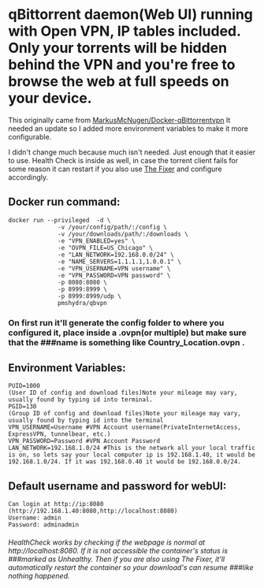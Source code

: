 # qBittorrent daemon(Web UI) running with Open VPN, IP tables included. Only your torrents will be hidden behind the VPN and you're free to browse the web at full speeds on your device.

This originally came from [MarkusMcNugen/Docker-qBittorrentvpn](https://github.com/MarkusMcNugen/docker-qBittorrentvpn) 
It needed an update so I added more environment variables to make it more configurable.

I didn't change much because much isn't needed. Just enough that it easier to use. Health Check is inside as well, in case the torrent client fails for some reason it can restart if you also use  [The Fixer](https://hub.docker.com/r/pmshydra/thefixer) and configure accordingly.

## Docker run command:
```
docker run --privileged  -d \
              -v /your/config/path/:/config \
              -v /your/downloads/path/:/downloads \
              -e "VPN_ENABLED=yes" \
              -e "OVPN_FILE=US_Chicago" \
              -e "LAN_NETWORK=192.168.0.0/24" \
              -e "NAME_SERVERS=1.1.1.1,1.0.0.1" \
              -e "VPN_USERNAME=VPN username" \
              -e "VPN_PASSWORD=VPN password" \
              -p 8080:8080 \
              -p 8999:8999 \
              -p 8999:8999/udp \
              pmshydra/qbvpn
```
### On first run it'll generate the config folder to where you configured it, place inside a .ovpn(or multiple) but make sure that the ###name is something like Country_Location.ovpn .

## Environment Variables:
```
PUID=1000
(User ID of config and download files)Note your mileage may vary, usually found by typing id into terminal.
PGID=130
(Group ID of config and download files)Note your mileage may vary, usually found by typing id into the terminal
VPN_USERNAME=Username #VPN Account username(PrivateInternetAccess, ExpressVPN, tunnelbear, etc.)
VPN_PASSWORD=Password #VPN Account Password
LAN_NETWORK=192.168.1.0/24 #This is the network all your local traffic is on, so lets say your local computer ip is 192.168.1.40, it would be 192.168.1.0/24. If it was 192.168.0.40 it would be 192.168.0.0/24.
```
## Default username and password for webUI:
```
Can login at http://ip:8080 (http://192.168.1.40:8080,http://localhost:8080)
Username: admin
Password: adminadmin
```

###### HealthCheck works by checking if the webpage is normal at http://localhost:8080. If it is not accessible the container's status is ###marked as Unhealthy. Then if you are also using The Fixer, it'll automatically restart the container so your download's can resume ###like nothing happened.
